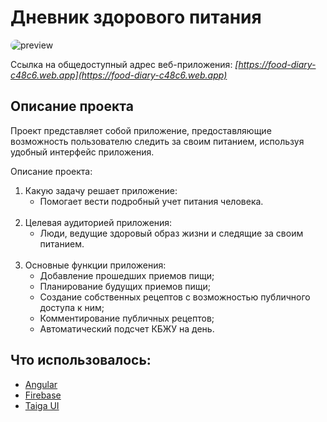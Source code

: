 # Дневник здорового питания

<img src="https://i.ibb.co/vLB7SpP/image.png" alt="preview" style="border-radius: 10px"/>

Ссылка на общедоступный адрес веб-приложения: *[https://food-diary-c48c6.web.app](https://food-diary-c48c6.web.app)*

## Описание проекта

Проект представляет собой приложение, предоставляющие возможность пользователю следить за своим питанием, используя удобный интерфейс приложения.

Описание проекта:
1. Какую задачу решает приложение:
    - Помогает вести подробный учет питания человека.
      <br/><br/>
2. Целевая аудиторией приложения:
    - Люди, ведущие здоровый образ жизни и следящие за своим питанием.
      <br/><br/>
3. Основные функции приложения:
    - Добавление прошедших приемов пищи;
    - Планирование будущих приемов пищи;
    - Создание собственных рецептов с возможностью публичного доступа к ним;
    - Комментирование публичных рецептов;
    - Автоматический подсчет КБЖУ на день.

## Что использовалось:

- [Angular](https://angular.io)
- [Firebase](https://firebase.google.com)
- [Taiga UI](https://taiga-ui.dev)
